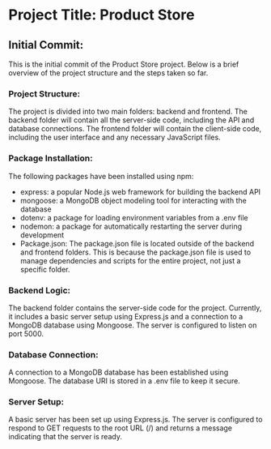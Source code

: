 # Project Title: Product Store

## Initial Commit:

This is the initial commit of the Product Store project. Below is a brief overview of the project structure and the steps taken so far.

### Project Structure:

The project is divided into two main folders: backend and frontend. The backend folder will contain all the server-side code, including the API and database connections. The frontend folder will contain the client-side code, including the user interface and any necessary JavaScript files.

### Package Installation:

The following packages have been installed using npm:

- express: a popular Node.js web framework for building the backend API
- mongoose: a MongoDB object modeling tool for interacting with the database
- dotenv: a package for loading environment variables from a .env file
- nodemon: a package for automatically restarting the server during development
- Package.json: The package.json file is located outside of the backend and frontend folders. This is because the package.json file is used to manage dependencies and scripts for the entire project, not just a specific folder.

### Backend Logic:

The backend folder contains the server-side code for the project. Currently, it includes a basic server setup using Express.js and a connection to a MongoDB database using Mongoose. The server is configured to listen on port 5000.

### Database Connection:

A connection to a MongoDB database has been established using Mongoose. The database URI is stored in a .env file to keep it secure.

### Server Setup:

A basic server has been set up using Express.js. The server is configured to respond to GET requests to the root URL (/) and returns a message indicating that the server is ready.
